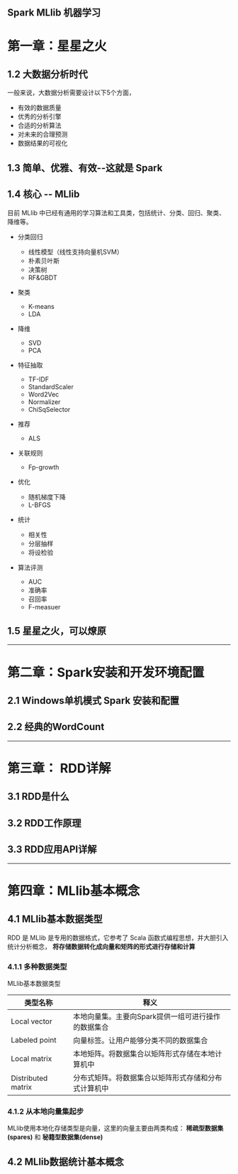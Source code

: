 Spark MLlib 机器学习
---

# 第一章：星星之火

## 1.2 大数据分析时代
一般来说，大数据分析需要设计以下5个方面，
* 有效的数据质量
* 优秀的分析引擎
* 合适的分析算法
* 对未来的合理预测
* 数据结果的可视化

## 1.3 简单、优雅、有效--这就是 Spark

## 1.4 核心 -- MLlib
目前 MLlib 中已经有通用的学习算法和工具类，包括统计、分类、回归、聚类、降维等。
- 分类回归
    * 线性模型（线性支持向量机SVM）
    * 朴素贝叶斯
    * 决策树
    * RF&GBDT
- 聚类
    * K-means
    * LDA
- 降维
    * SVD
    * PCA
- 特征抽取
    * TF-IDF
    * StandardScaler
    * Word2Vec
    * Normalizer
    * ChiSqSelector

- 推荐
    + ALS
- 关联规则
    + Fp-growth
- 优化
    + 随机梯度下降
    + L-BFGS
- 统计
    + 相关性
    + 分层抽样
    + 将设检验
- 算法评测
    + AUC
    + 准确率
    + 召回率
    + F-measuer

## 1.5 星星之火，可以燎原

---


# 第二章：Spark安装和开发环境配置

## 2.1 Windows单机模式 Spark 安装和配置

## 2.2 经典的WordCount

---

# 第三章： RDD详解

## 3.1 RDD是什么

## 3.2 RDD工作原理

## 3.3 RDD应用API详解

---

# 第四章：MLlib基本概念

## 4.1 MLlib基本数据类型
RDD 是 MLlib 是专用的数据格式，它参考了 Scala 函数式编程思想，并大胆引入统计分析概念，
**将存储数据转化成向量和矩阵的形式进行存储和计算**

### 4.1.1 多种数据类型
MLlib基本数据类型  
 
类型名称 | 释义
------- | ----
Local vector        |   本地向量集。主要向Spark提供一组可进行操作的数据集合
Labeled point       |   向量标签。让用户能够分类不同的数据集合
Local matrix        |   本地矩阵。将数据集合以矩阵形式存储在本地计算机中
Distributed matrix  |   分布式矩阵。将数据集合以矩阵形式存储和分布式计算机中

### 4.1.2 从本地向量集起步
MLlib使用本地化存储类型是向量，这里的向量主要由两类构成：
**稀疏型数据集(spares)** 和 **秘籍型数据集(dense)**


## 4.2 MLlib数据统计基本概念























































